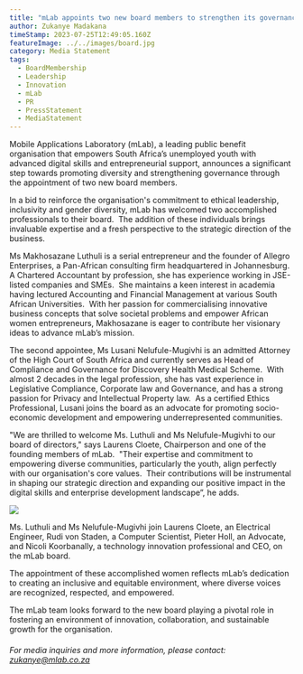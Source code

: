 ```yaml
---
title: "mLab appoints two new board members to strengthen its governance "
author: Zukanye Madakana
timeStamp: 2023-07-25T12:49:05.160Z
featureImage: ../../images/board.jpg
category: Media Statement
tags:
  - BoardMembership
  - Leadership
  - Innovation
  - mLab
  - PR
  - PressStatement
  - MediaStatement
---
```

Mobile Applications Laboratory (mLab), a leading public benefit organisation that empowers South Africa’s unemployed youth with advanced digital skills and entrepreneurial support, announces a significant step towards promoting diversity and strengthening governance through the appointment of two new board members.

In a bid to reinforce the organisation's commitment to ethical leadership, inclusivity and gender diversity, mLab has welcomed two accomplished professionals to their board.  The addition of these individuals brings invaluable expertise and a fresh perspective to the strategic direction of the business.

Ms Makhosazane Luthuli is a serial entrepreneur and the founder of Allegro Enterprises, a Pan-African consulting firm headquartered in Johannesburg.  A Chartered Accountant by profession, she has experience working in JSE-listed companies and SMEs.  She maintains a keen interest in academia having lectured Accounting and Financial Management at various South African Universities.  With her passion for commercialising innovative business concepts that solve societal problems and empower African women entrepreneurs, Makhosazane is eager to contribute her visionary ideas to advance mLab’s mission.

The second appointee, Ms Lusani Nelufule-Mugivhi is an admitted Attorney of the High Court of South Africa and currently serves as Head of Compliance and Governance for Discovery Health Medical Scheme.  With almost 2 decades in the legal profession, she has vast experience in Legislative Compliance, Corporate law and Governance, and has a strong passion for Privacy and Intellectual Property law.  As a certified Ethics Professional, Lusani joins the board as an advocate for promoting socio-economic development and empowering underrepresented communities. 

"We are thrilled to welcome Ms. Luthuli and Ms Nelufule-Mugivhi to our board of directors," says Laurens Cloete, Chairperson and one of the founding members of mLab.  "Their expertise and commitment to empowering diverse communities, particularly the youth, align perfectly with our organisation's core values.  Their contributions will be instrumental in shaping our strategic direction and expanding our positive impact in the digital skills and enterprise development landscape”, he adds. 

![](https://lh6.googleusercontent.com/4cfBipn042bzuaD3BnntU1im6hI4_SMUPTqn49cSDE6Z1jfVP04d6n0ezqa7WyGW_U9RPxsax_QaEcMe6y2_Dn-iyJAXJdIzI94qo3IAJ-rom2XJFZrLKmRSGZJeyHXE2BrQj-NmgwVCDZl9Orp6)

Ms. Luthuli and Ms Nelufule-Mugivhi join Laurens Cloete, an Electrical Engineer, Rudi von Staden, a Computer Scientist, Pieter Holl, an Advocate, and Nicoli Koorbanally, a technology innovation professional and CEO, on the mLab board.  

The appointment of these accomplished women reflects mLab’s dedication to creating an inclusive and equitable environment, where diverse voices are recognized, respected, and empowered.  

The mLab team looks forward to the new board playing a pivotal role in fostering an environment of innovation, collaboration, and sustainable growth for the organisation.                          

###### For media inquiries and more information, please contact: [zukanye@mlab.co.za](mailto:zukanye@mlab.co.za)
